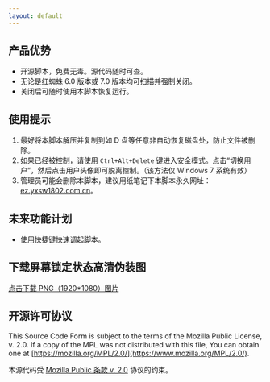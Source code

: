 ```yaml
---
layout: default
---
```

## 产品优势
- 开源脚本，免费无毒。源代码随时可查。
- 无论是红蜘蛛 6.0 版本或 7.0 版本均可扫描并强制关闭。
- 关闭后可随时使用本脚本恢复运行。

## 使用提示
1. 最好将本脚本解压并复制到如 D 盘等任意非自动恢复磁盘处，防止文件被删除。
2. 如果已经被控制，请使用 `Ctrl+Alt+Delete` 键进入安全模式。点击“切换用户”，然后点击用户头像即可脱离控制。（该方法仅 Windows 7 系统有效）
3. 管理员可能会删除本脚本，建议用纸笔记下本脚本永久网址：[ez.yxsw1802.com.cn](https://ez.yxsw1802.com.cn)。

## 未来功能计划
- 使用快捷键快速调起脚本。

## 下载屏幕锁定状态高清伪装图
[点击下载 PNG（1920*1080）图片](https://ez.yxsw1802.com.cn/assets/images/lock-slient.png)

## 开源许可协议
This Source Code Form is subject to the terms of the Mozilla Public
License, v. 2.0. If a copy of the MPL was not distributed with this
file, You can obtain one at [https://mozilla.org/MPL/2.0/](https://www.mozilla.org/MPL/2.0/).

本源代码受 [Mozilla Public 条款 v. 2.0](https://www.mozilla.org/MPL/2.0/) 协议的约束。